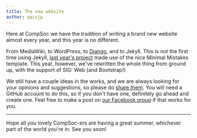 ```yaml
---
title: The new website
author: qaisjp
---
```


Here at CompSoc we have the tradition of writing a brand new website almost
every year, and this year is no different.

From MediaWiki, to WordPress, to
[Django](https://github.com/compsoc-edinburgh/website-django), and to Jekyll.
This is not the first time using Jekyll,
[last year's project](https://github.com/compsoc-edinburgh/website2016) made
use of the nice Minimal Mistakes template. This year, however, we've rewritten
the whole thing from ground up, with the support of SIG: Web (and Bootstrap!)

We still have a couple ideas in the works, and we are always looking for your opinions
and suggestions, so please do
[share them](https://github.com/compsoc-edinburgh/website2017/issues/new). You will
need a GitHub account to do this, so if you don't have one, definitely go ahead and
create one. Feel free to make a post on [our Facebook group](/community) if that works for you.

---

Hope all you lovely CompSoc-ers are having a great summer, whichever part of the world you're in. See you soon!
